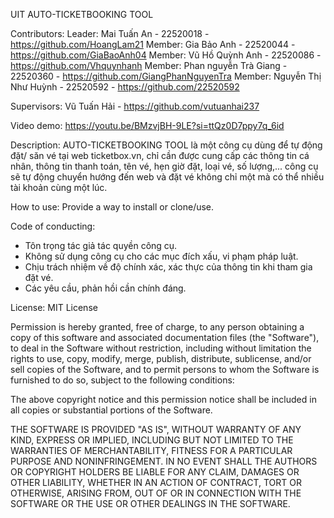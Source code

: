 UIT
AUTO-TICKETBOOKING TOOL

Contributors:
Leader: Mai Tuấn An - 22520018 - https://github.com/HoangLam21
Member: Gia Bảo Anh - 22520044 - https://github.com/GiaBaoAnh04
Member: Vũ Hồ Quỳnh Anh - 22520086 - https://github.com/Vhquynhanh
Member: Phan nguyễn Trà Giang - 22520360 - https://github.com/GiangPhanNguyenTra
Member: Nguyễn Thị Như Huỳnh - 22520592 - https://github.com/22520592

Supervisors:
Vũ Tuấn Hải - https://github.com/vutuanhai237

Video demo: https://youtu.be/BMzvjBH-9LE?si=ttQz0D7ppy7q_6id

Description: AUTO-TICKETBOOKING TOOL là một công cụ dùng để tự động đặt/ săn vé tại web ticketbox.vn, chỉ cần được cung cấp các thông tin cá nhân, thông tin thanh toán, tên vé, hẹn giờ đặt, loại vé, số lượng,... công cụ sẽ tự động chuyển hướng đến web và đặt vé không chỉ một mà có thể nhiều tài khoản cùng một lúc.

How to use: Provide a way to install or clone/use.



Code of conducting: 
- Tôn trọng tác giả tác quyền công cụ.
- Không sử dụng công cụ cho các mục đích xấu, vi phạm pháp luật.
- Chịu trách nhiệm về độ chính xác, xác thực của thông tin khi tham gia đặt vé.
- Các yêu cầu, phản hồi cần chính đáng.
  
License:
MIT License

Permission is hereby granted, free of charge, to any person obtaining a copy
of this software and associated documentation files (the "Software"), to deal
in the Software without restriction, including without limitation the rights
to use, copy, modify, merge, publish, distribute, sublicense, and/or sell
copies of the Software, and to permit persons to whom the Software is
furnished to do so, subject to the following conditions:

The above copyright notice and this permission notice shall be included in all
copies or substantial portions of the Software.

THE SOFTWARE IS PROVIDED "AS IS", WITHOUT WARRANTY OF ANY KIND, EXPRESS OR
IMPLIED, INCLUDING BUT NOT LIMITED TO THE WARRANTIES OF MERCHANTABILITY,
FITNESS FOR A PARTICULAR PURPOSE AND NONINFRINGEMENT. IN NO EVENT SHALL THE
AUTHORS OR COPYRIGHT HOLDERS BE LIABLE FOR ANY CLAIM, DAMAGES OR OTHER
LIABILITY, WHETHER IN AN ACTION OF CONTRACT, TORT OR OTHERWISE, ARISING FROM,
OUT OF OR IN CONNECTION WITH THE SOFTWARE OR THE USE OR OTHER DEALINGS IN THE
SOFTWARE.


